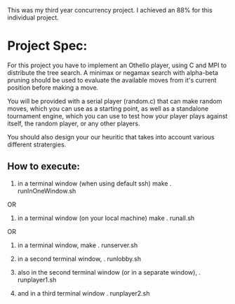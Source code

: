 This was my third year concurrency project. I achieved an 88% for this individual project.

# Project Spec:
For this project you have to implement an Othello player, using C and MPI to distribute the tree search. A minimax or negamax search with alpha-beta pruning should be used to evaluate the available moves from it's current position before making a move.

You will be provided with a serial player (random.c) that can make random moves, which you can use as a starting point, as well as a standalone tournament engine, which you can use to test how your player plays against itself, the random player, or any other players.

You should also design your our heuritic that takes into account various different stratergies.

## How to execute:

1. in a terminal window (when using default ssh)
make 
. runInOneWindow.sh

OR 
1. in a terminal window (on your local machine)
make
. runall.sh

OR 
1. in a terminal window, 
make 
. runserver.sh 

2. in a second terminal window,
. runlobby.sh

3. also in the second terminal window (or in a separate window),
. runplayer1.sh 

4. and in a third terminal window
. runplayer2.sh

